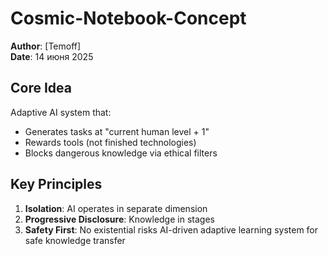 # Cosmic-Notebook-Concept
**Author**: [Temoff]  
**Date**: 14 июня 2025  

## Core Idea
Adaptive AI system that:
- Generates tasks at "current human level + 1"
- Rewards tools (not finished technologies)
- Blocks dangerous knowledge via ethical filters

## Key Principles
1. **Isolation**: AI operates in separate dimension
2. **Progressive Disclosure**: Knowledge in stages
3. **Safety First**: No existential risks
AI-driven adaptive learning system for safe knowledge transfer
